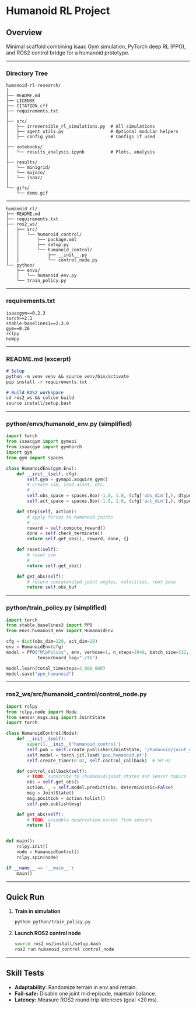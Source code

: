 # Humanoid RL Project

## Overview

Minimal scaffold combining Isaac Gym simulation, PyTorch deep RL (PPO), and ROS2 control bridge for a humanoid prototype.

---

### Directory Tree

```
humanoid-rl-research/
│
├── README.md
├── LICENSE
├── CITATION.cff
├── requirements.txt
│
├── src/
│   ├── irreversible_rl_simulations.py  # All simulations
│   ├── agent_utils.py                  # Optional modular helpers
│   ├── config.yaml                     # Configs if used
│
├── notebooks/
│   └── results_analysis.ipynb          # Plots, analysis
│
├── results/
│   └── minigrid/
│   └── mujoco/
│   └── isaac/
│
└── gifs/
    └── demo.gif
```


---

```
humanoid_rl/
├── README.md
├── requirements.txt
├── ros2_ws/
│   ├── src/
│   │   └── humanoid_control/
│   │       ├── package.xml
│   │       ├── setup.py
│   │       └── humanoid_control/
│   │           ├── __init__.py
│   │           └── control_node.py
└── python/
    ├── envs/
    │   └── humanoid_env.py
    └── train_policy.py
```

---

### requirements.txt

```text
isaacgym==0.2.3
torch>=2.1
stable-baselines3==2.3.0
gym==0.26
rclpy
numpy
```

---

### README.md (excerpt)

```markdown
# Setup
python -m venv venv && source venv/bin/activate
pip install -r requirements.txt

# Build ROS2 workspace
cd ros2_ws && colcon build
source install/setup.bash
```

---

### python/envs/humanoid\_env.py (simplified)

```python
import torch
from isaacgym import gymapi
from isaacgym import gymtorch
import gym
from gym import spaces

class HumanoidEnv(gym.Env):
    def __init__(self, cfg):
        self.gym = gymapi.acquire_gym()
        # create sim, load asset, etc.
        # ...
        self.obs_space = spaces.Box(-1.0, 1.0, (cfg['obs_dim'],), dtype=float)
        self.act_space = spaces.Box(-1.0, 1.0, (cfg['act_dim'],), dtype=float)

    def step(self, action):
        # apply forces to humanoid joints
        # ...
        reward = self.compute_reward()
        done = self.check_terminate()
        return self.get_obs(), reward, done, {}

    def reset(self):
        # reset sim
        # ...
        return self.get_obs()

    def get_obs(self):
        # return concatenated joint angles, velocities, root pose
        return self.obs_buf
```

---

### python/train\_policy.py (simplified)

```python
import torch
from stable_baselines3 import PPO
from envs.humanoid_env import HumanoidEnv

cfg = dict(obs_dim=120, act_dim=28)
env = HumanoidEnv(cfg)
model = PPO("MlpPolicy", env, verbose=1, n_steps=2048, batch_size=512,
            tensorboard_log="./tb")

model.learn(total_timesteps=3_000_000)
model.save("ppo_humanoid")
```

---

### ros2\_ws/src/humanoid\_control/control\_node.py

```python
import rclpy
from rclpy.node import Node
from sensor_msgs.msg import JointState
import torch

class HumanoidControl(Node):
    def __init__(self):
        super().__init__('humanoid_control')
        self.pub = self.create_publisher(JointState, '/humanoid/joint_cmd', 10)
        self.model = torch.jit.load('ppo_humanoid.pt')
        self.create_timer(0.02, self.control_callback)  # 50 Hz

    def control_callback(self):
        # TODO: subscribe to /humanoid/joint_states and sensor topics
        obs = self.get_obs()
        action, _ = self.model.predict(obs, deterministic=False)
        msg = JointState()
        msg.position = action.tolist()
        self.pub.publish(msg)

    def get_obs(self):
        # TODO: assemble observation vector from sensors
        return []


def main():
    rclpy.init()
    node = HumanoidControl()
    rclpy.spin(node)

if __name__ == '__main__':
    main()
```

---

## Quick Run

1. **Train in simulation**

   ```bash
   python python/train_policy.py
   ```
2. **Launch ROS2 control node**

   ```bash
   source ros2_ws/install/setup.bash
   ros2 run humanoid_control control_node
   ```

---

## Skill Tests

* **Adaptability:** Randomize terrain in env and retrain.
* **Fail‑safe:** Disable one joint mid‑episode, maintain balance.
* **Latency:** Measure ROS2 round‑trip latencies (goal <20 ms).
